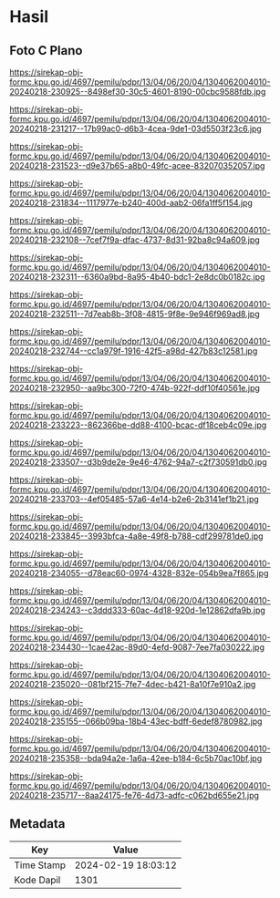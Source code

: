 # Hasil

## Foto C Plano

https://sirekap-obj-formc.kpu.go.id/4697/pemilu/pdpr/13/04/06/20/04/1304062004010-20240218-230925--8498ef30-30c5-4601-8190-00cbc9588fdb.jpg

https://sirekap-obj-formc.kpu.go.id/4697/pemilu/pdpr/13/04/06/20/04/1304062004010-20240218-231217--17b99ac0-d6b3-4cea-9de1-03d5503f23c6.jpg

https://sirekap-obj-formc.kpu.go.id/4697/pemilu/pdpr/13/04/06/20/04/1304062004010-20240218-231523--d9e37b65-a8b0-49fc-acee-832070352057.jpg

https://sirekap-obj-formc.kpu.go.id/4697/pemilu/pdpr/13/04/06/20/04/1304062004010-20240218-231834--1117977e-b240-400d-aab2-06fa1ff5f154.jpg

https://sirekap-obj-formc.kpu.go.id/4697/pemilu/pdpr/13/04/06/20/04/1304062004010-20240218-232108--7cef7f9a-dfac-4737-8d31-92ba8c94a609.jpg

https://sirekap-obj-formc.kpu.go.id/4697/pemilu/pdpr/13/04/06/20/04/1304062004010-20240218-232311--6360a9bd-8a95-4b40-bdc1-2e8dc0b0182c.jpg

https://sirekap-obj-formc.kpu.go.id/4697/pemilu/pdpr/13/04/06/20/04/1304062004010-20240218-232511--7d7eab8b-3f08-4815-9f8e-9e946f969ad8.jpg

https://sirekap-obj-formc.kpu.go.id/4697/pemilu/pdpr/13/04/06/20/04/1304062004010-20240218-232744--cc1a979f-1916-42f5-a98d-427b83c12581.jpg

https://sirekap-obj-formc.kpu.go.id/4697/pemilu/pdpr/13/04/06/20/04/1304062004010-20240218-232950--aa9bc300-72f0-474b-922f-ddf10f40561e.jpg

https://sirekap-obj-formc.kpu.go.id/4697/pemilu/pdpr/13/04/06/20/04/1304062004010-20240218-233223--862366be-dd88-4100-bcac-df18ceb4c09e.jpg

https://sirekap-obj-formc.kpu.go.id/4697/pemilu/pdpr/13/04/06/20/04/1304062004010-20240218-233507--d3b9de2e-9e46-4762-94a7-c2f730591db0.jpg

https://sirekap-obj-formc.kpu.go.id/4697/pemilu/pdpr/13/04/06/20/04/1304062004010-20240218-233703--4ef05485-57a6-4e14-b2e6-2b3141ef1b21.jpg

https://sirekap-obj-formc.kpu.go.id/4697/pemilu/pdpr/13/04/06/20/04/1304062004010-20240218-233845--3993bfca-4a8e-49f8-b788-cdf299781de0.jpg

https://sirekap-obj-formc.kpu.go.id/4697/pemilu/pdpr/13/04/06/20/04/1304062004010-20240218-234055--d78eac60-0974-4328-832e-054b9ea7f865.jpg

https://sirekap-obj-formc.kpu.go.id/4697/pemilu/pdpr/13/04/06/20/04/1304062004010-20240218-234243--c3ddd333-60ac-4d18-920d-1e12862dfa9b.jpg

https://sirekap-obj-formc.kpu.go.id/4697/pemilu/pdpr/13/04/06/20/04/1304062004010-20240218-234430--1cae42ac-89d0-4efd-9087-7ee7fa030222.jpg

https://sirekap-obj-formc.kpu.go.id/4697/pemilu/pdpr/13/04/06/20/04/1304062004010-20240218-235020--081bf215-7fe7-4dec-b421-8a10f7e910a2.jpg

https://sirekap-obj-formc.kpu.go.id/4697/pemilu/pdpr/13/04/06/20/04/1304062004010-20240218-235155--066b09ba-18b4-43ec-bdff-6edef8780982.jpg

https://sirekap-obj-formc.kpu.go.id/4697/pemilu/pdpr/13/04/06/20/04/1304062004010-20240218-235358--bda94a2e-1a6a-42ee-b184-6c5b70ac10bf.jpg

https://sirekap-obj-formc.kpu.go.id/4697/pemilu/pdpr/13/04/06/20/04/1304062004010-20240218-235717--8aa24175-fe76-4d73-adfc-c062bd655e21.jpg


## Metadata

| Key        | Value               |
| ---------- | ------------------- |
| Time Stamp | 2024-02-19 18:03:12 |
| Kode Dapil | 1301                |



